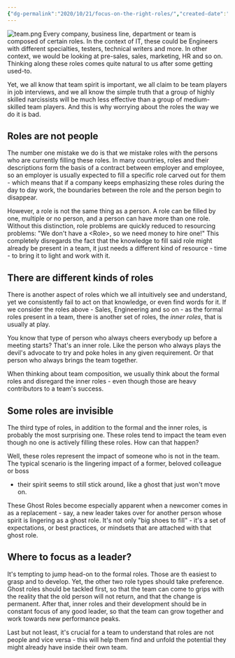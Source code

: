 ```yaml
---
{"dg-permalink":"2020/10/21/focus-on-the-right-roles/","created-date":"2020-10-21T00:00:00","dg-home":false,"dg-pinned":false,"dg-home-link":false,"dg-publish":true,"type":"post","excerpt":"When building teams, we mostly think along the lines of the formal roles of each team member. We should be looking at the informal roles instead - and even on hidden roles that influence the team.","disabled rules":["header-increment","yaml-title","yaml-title-alias","file-name-heading"],"title":"We Should Stop Focussing on the Wrong Roles, and Start Focussing on the Right Ones","aliases":["We Should Stop Focussing on the Wrong Roles, and Start Focussing on the Right Ones"],"linter-yaml-title-alias":"We Should Stop Focussing on the Wrong Roles, and Start Focussing on the Right Ones","updated-date":"2025-05-05T17:44:22","tags":["Leadership"],"dg-path":"2020-10-21-focus-on-the-right-roles.md","permalink":"/2020/10/21/focus-on-the-right-roles/","dgPassFrontmatter":true}
---
```



![team.png](/img/user/attachments/team.png)
Every company, business line, department or team is composed of certain roles.
In the context of IT, these could be Engineers with different specialties,
testers, technical writers and more. In other context, we would be looking at
pre-sales, sales, marketing, HR and so on. Thinking along these roles comes quite
natural to us after some getting used-to.

Yet, we all know that team spirit is important, we all claim to be team players
in job interviews, and we all know the simple truth that a group of highly
skilled narcissists will be much less effective than a group of medium-skilled
team players. And this is why worrying about the roles the way we do it is bad.

## Roles are not people
The number one mistake we do is that we mistake roles with the persons who are
currently filling these roles. In many countries, roles and their descriptions
form the basis of a contract between employer and employee, so an employer is
usually expected to fill a specific role carved out for them - which means that
if a company keeps emphasizing these roles during the day to day work, the
boundaries between the role and the person begin to disappear.

However, a role is not the same thing as a person. A role can be filled by one,
multiple or no person, and a person can have more than one role. Without this
distinction, role problems are quickly reduced to resourcing problems: "We don't
have a \<Role>, so we need money to hire one!" This completely disregards the
fact that the knowledge to fill said role might already be present in a team, it
just needs a different kind of resource - time - to bring it to light and work
with it.

## There are different kinds of roles
There is another aspect of roles which we all intuitively see and understand,
yet we consistently fail to act on that knowledge, or even find words for it. If
we consider the roles above - Sales, Engineering and so on - as the formal roles
present in a team, there is another set of roles, the _inner roles_, that is
usually at play.

You know that type of person who always cheers everybody up before a meeting
starts? That's an inner role. Like the person who always plays the devil's
advocate to try and poke holes in any given requirement. Or that person who
always brings the team together.

When thinking about team composition, we usually think about the formal roles
and disregard the inner roles - even though those are heavy contributors to a
team's success.

## Some roles are invisible
The third type of roles, in addition to the formal and the inner roles, is
probably the most surprising one. These roles tend to impact the team even
though no one is actively filling these roles. How can that happen?

Well, these roles represent the impact of someone who is not in the team. The
typical scenario is the lingering impact of a former, beloved colleague or boss
- their spirit seems to still stick around, like a ghost that just won't move
on.

These Ghost Roles become especially apparent when a newcomer comes in as a
replacement - say, a new leader takes over for another person whose spirit is
lingering as a ghost role. It's not only "big shoes to fill" - it's a set of
expectations, or best practices, or mindsets that are attached with that ghost
role.

## Where to focus as a leader?
It's tempting to jump head-on to the formal roles. Those are th easiest to grasp
and to develop. Yet, the other two role types should take preference. Ghost
roles should be tackled first, so that the team can come to grips with the
reality that the old person will not return, and that the change is permanent.
After that, inner roles and their development should be in constant focus of any
good leader, so that the team can grow together and work towards new performance
peaks.

Last but not least, it's crucial for a team to understand that roles are not
people and vice versa - this will help them find and unfold the potential they
might already have inside their own team.
